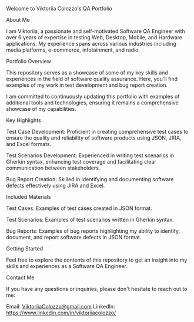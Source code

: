 Welcome to Viktoriia Colozzo's QA Portfolio

About Me

I am Viktoriia, a passionate and self-motivated Software QA Engineer with over 6 years of expertise in testing Web, Desktop, Mobile, and Hardware applications. My experience spans across various industries including media platforms, e-commerce, infotainment, and radio.

Portfolio Overview

This repository serves as a showcase of some of my key skills and experiences in the field of software quality assurance. Here, you'll find examples of my work in test development and bug report creation.

I am committed to continuously updating this portfolio with examples of additional tools and technologies, ensuring it remains a comprehensive showcase of my capabilities.

Key Highlights

Test Case Development: Proficient in creating comprehensive test cases to ensure the quality and reliability of software products using JSON, JIRA, and Excel formats.

Test Scenarios Development: Experienced in writing test scenarios in Gherkin syntax, enhancing test coverage and facilitating clear communication between stakeholders.

Bug Report Creation: Skilled in identifying and documenting software defects effectively using JIRA and Excel.

Included Materials

Test Cases: Examples of test cases created in JSON format.

Test Scenarios: Examples of test scenarios written in Gherkin syntax.

Bug Reports: Examples of bug reports highlighting my ability to identify, document, and report software defects in JSON format.

Getting Started

Feel free to explore the contents of this repository to get an insight into my skills and experiences as a Software QA Engineer.

Contact Me

If you have any questions or inquiries, please don't hesitate to reach out to me:

Email: ViktoriiaColozzo@gmail.com
LinkedIn: https://www.linkedin.com/in/viktoriiacolozzo/